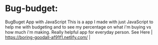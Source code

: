 # Bug-budget:
BugBuget App with JavaScript
This is a app I made with just JavaScript to help me with budgeting and to see my percentage on what i'm buying vs how much i'm making. Really helpful app for everyday person.
See Here 
|
https://boring-goodall-af91f1.netlify.com/  |

